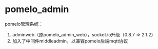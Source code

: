 # pomelo_admin

pomelo管理系统：
1. adminweb（原pomelo_admin_web），socket.io升级（0.8.7 => 2.1.2）
2. 加入了中间件middleadmin，以兼容pomelo后端mqtt协议
